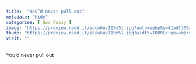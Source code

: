 ```yaml
---
title:  "You’d never pull out"
metadate: "hide"
categories: [ God Pussy ]
image: "https://preview.redd.it/sdcw6uv115m51.jpg?auto=webp&s=41adf300af7a11b2fa5e608cecc14937d2e8f995"
thumb: "https://preview.redd.it/sdcw6uv115m51.jpg?width=1080&crop=smart&auto=webp&s=76f5abc02fdbf4df4d3a3324f82a81a09e03e98a"
visit: ""
---
```

You’d never pull out
